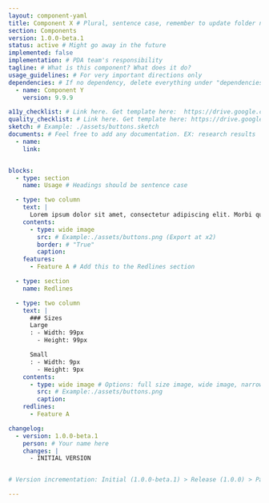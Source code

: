 ```yaml
---
layout: component-yaml
title: Component X # Plural, sentence case, remember to update folder name
section: Components
version: 1.0.0-beta.1
status: active # Might go away in the future
implemented: false
implementation: # PDA team's responsibility
tagline: # What is this component? What does it do?
usage_guidelines: # For very important directions only
dependencies: # If no dependency, delete everything under "dependencies" including "- name:" and "version:"
  - name: Component Y
    version: 9.9.9

a11y_checklist: # Link here. Get template here:  https://drive.google.com/drive/u/1/folders/0B7rSuWUVXiuLa3R5RjRCN0lBTlE
quality_checklist: # Link here. Get template here: https://drive.google.com/drive/u/1/folders/0BzkpkUHeUdjKMElFb0xDYkp1Ykk
sketch: # Example: ./assets/buttons.sketch
documents: # Feel free to add any documentation. EX: research results
  - name:
    link:


blocks:
  - type: section
    name: Usage # Headings should be sentence case

  - type: two column
    text: |
      Lorem ipsum dolor sit amet, consectetur adipiscing elit. Morbi quis tincidunt dolor. Curabitur dignissim orci facilisis erat imperdiet, vel malesuada neque rhoncus. Sed congue venenatis lectus in rutrum.
    contents:
      - type: wide image
        src: # Example:./assets/buttons.png (Export at x2)
        border: # "True"
        caption:
    features:
      - Feature A # Add this to the Redlines section

  - type: section
    name: Redlines

  - type: two column
    text: |
      ### Sizes
      Large
      : - Width: 99px
        - Height: 99px

      Small
      : - Width: 9px
        - Height: 9px
    contents:
      - type: wide image # Options: full size image, wide image, narrow image (to be confirmed with Parker)
        src: # Example:./assets/buttons.png
        caption:
    redlines:
      - Feature A

changelog:
  - version: 1.0.0-beta.1
    person: # Your name here
    changes: |
      - INITIAL VERSION


# Version incrementation: Initial (1.0.0-beta.1) > Release (1.0.0) > Patch (1.0.1) > Beta (2.0.0-beta.1) > Release (2.0.0)

---
```

